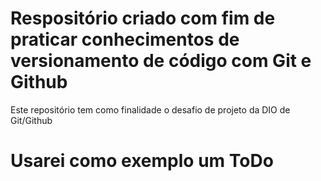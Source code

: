 # Respositório criado com fim de praticar conhecimentos de versionamento de código com Git e Github
Este repositório tem como finalidade o desafio de projeto da DIO de Git/Github

# Usarei como exemplo um ToDo

